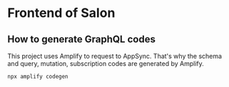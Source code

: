 # Frontend of Salon

## How to generate GraphQL codes

This project uses Amplify to request to AppSync.
That's why the schema and query, mutation, subscription codes are generated by Amplify.

```sh
npx amplify codegen
```
